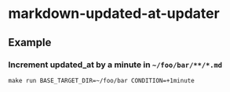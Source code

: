 # markdown-updated-at-updater

## Example
### Increment updated_at by a minute in `~/foo/bar/**/*.md`

```
make run BASE_TARGET_DIR=~/foo/bar CONDITION=+1minute
```
